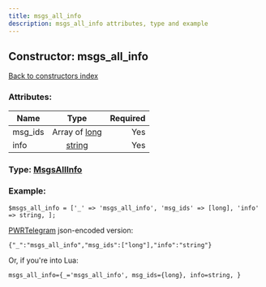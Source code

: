 ```yaml
---
title: msgs_all_info
description: msgs_all_info attributes, type and example
---
```

## Constructor: msgs\_all\_info  
[Back to constructors index](index.md)



### Attributes:

| Name     |    Type       | Required |
|----------|:-------------:|---------:|
|msg\_ids|Array of [long](../types/long.md) | Yes|
|info|[string](../types/string.md) | Yes|



### Type: [MsgsAllInfo](../types/MsgsAllInfo.md)


### Example:

```
$msgs_all_info = ['_' => 'msgs_all_info', 'msg_ids' => [long], 'info' => string, ];
```  

[PWRTelegram](https://pwrtelegram.xyz) json-encoded version:

```
{"_":"msgs_all_info","msg_ids":["long"],"info":"string"}
```


Or, if you're into Lua:  


```
msgs_all_info={_='msgs_all_info', msg_ids={long}, info=string, }

```


